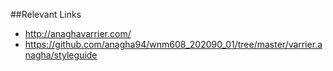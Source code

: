 ##Relevant Links

- http://anaghavarrier.com/
- https://github.com/anagha94/wnm608_202090_01/tree/master/varrier.anagha/styleguide